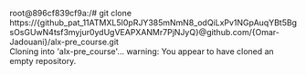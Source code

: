 root@896cf839cf9a:/# git clone https://{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}@github.com/{Omar-Jadouani}/alx-pre_course.git                  
Cloning into 'alx-pre_course'...
warning: You appear to have cloned an empty repository. 
